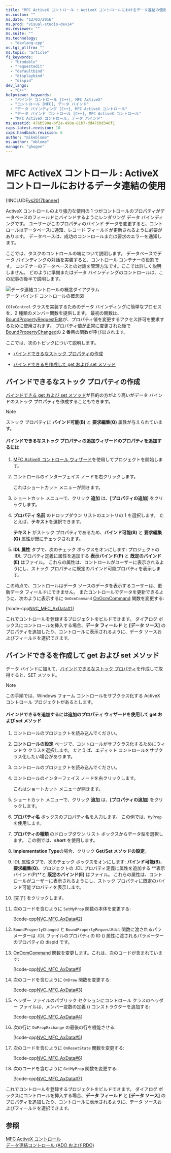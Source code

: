```yaml
---
title: "MFC ActiveX コントロール : ActiveX コントロールにおけるデータ連結の使用 | Microsoft Docs"
ms.custom: ""
ms.date: "12/03/2016"
ms.prod: "visual-studio-dev14"
ms.reviewer: ""
ms.suite: ""
ms.technology: 
  - "devlang-cpp"
ms.tgt_pltfrm: ""
ms.topic: "article"
f1_keywords: 
  - "bindable"
  - "requestedit"
  - "defaultbind"
  - "displaybind"
  - "dispid"
dev_langs: 
  - "C++"
helpviewer_keywords: 
  - "バインド コントロール [C++], MFC ActiveX"
  - "コントロール [MFC], データ バインド"
  - "データ バインディング [C++], MFC ActiveX コントロール"
  - "データ バインド コントロール [C++], MFC ActiveX コントロール"
  - "MFC ActiveX コントロール, データ バインド"
ms.assetid: 476b590a-bf2a-498a-81b7-dd476bd346f1
caps.latest.revision: 10
caps.handback.revision: 6
author: "mikeblome"
ms.author: "mblome"
manager: "ghogen"
---
```

# MFC ActiveX コントロール : ActiveX コントロールにおけるデータ連結の使用
[!INCLUDE[vs2017banner](../assembler/inline/includes/vs2017banner.md)]

ActiveX コントロールのより強力な使用の 1 つがコントロールのプロパティがデータベースのフィールドにバインドするようにレンダリング データ バインディングです。  ユーザーがこのプロパティのバインド データを変更すると、コントロールはデータベースに通知、レコード フィールドが更新されるように必要があります。  データベースは、成功のコントロールまたは要求のエラーを通知します。  
  
 ここでは、タスクのコントロールの端について説明します。  データベースでデータ バインディングの対話を実装すると、コントロール コンテナーの役割です。  コンテナーのデータベースとの対話を管理方法です。ここでは詳しく説明しません。  どのように準備またはデータ バインディングのコントロールは、この記事の後半で説明します。  
  
 ![データ連結コントロールの概念ダイアグラム](../mfc/media/vc374v1.gif "vc374V1")  
データ バインド コントロールの概念図  
  
 `COleControl` クラスを実装するためのデータ バインディングに簡単なプロセスを、2 種類のメンバー関数を提供します。  最初の関数は、[BoundPropertyRequestEdit](../Topic/COleControl::BoundPropertyRequestEdit.md)が、プロパティ値を変更するアクセス許可を要求するために使用されます。  プロパティ値が正常に変更された後で[BoundPropertyChanged](../Topic/COleControl::BoundPropertyChanged.md)の 2 番目の関数が呼び出されます。  
  
 ここでは、次のトピックについて説明します。  
  
-   [バインドできるなストック プロパティの作成](#vchowcreatingbindablestockproperty)  
  
-   [バインドできるを作成して get および set メソッド](#vchowcreatingbindablegetsetmethod)  
  
##  <a name="vchowcreatingbindablestockproperty"></a> バインドできるなストック プロパティの作成  
 [バインドできる get および set メソッド](#vchowcreatingbindablegetsetmethod)が目的の方がより高いがデータ バインドのストック プロパティを作成することもできます。  
  
> [!NOTE]
>  ストック プロパティに **バインド可能\(B\)** と **要求編集\(Q\)** 属性が与えられています。  
  
#### バインドできるなストック プロパティの追加ウィザードのプロパティを追加するには  
  
1.  [MFC ActiveX コントロール ウィザード](../mfc/reference/mfc-activex-control-wizard.md)を使用してプロジェクトを開始します。  
  
2.  コントロールのインターフェイス ノードを右クリックします。  
  
     これはショートカット メニューが開きます。  
  
3.  ショートカット メニューで、クリック **追加** は、**\[プロパティの追加\]** をクリックします。  
  
4.  **プロパティ 名前** のドロップダウン リストのエントリの 1 を選択します。  たとえば、**テキスト**を選択できます。  
  
     **テキスト** がストック プロパティであるため、**バインド可能\(B\)** と **要求編集\(Q\)** 属性が既にチェックされます。  
  
5.  **IDL 属性** タブで、次のチェック ボックスをオンにします: プロジェクトの .IDL プロパティ定義に属性を追加する **表示バインド\(P\)** と **既定のバインド\(E\)** はファイル。  これらの属性は、コントロールがユーザーに表示されるようにし、ストック プロパティに既定のバインド可能プロパティを表示します。  
  
 この時点で、コントロールはデータ ソースのデータを表示するユーザーは、更新データ フィールドにできません。  またコントロールでデータを更新できるように、次のように表示するに `OnOcmCommand` [OnOcmCommand](../mfc/mfc-activex-controls-subclassing-a-windows-control.md) 関数を変更する:  
  
 [!code-cpp[NVC_MFC_AxData#1](../mfc/codesnippet/CPP/mfc-activex-controls-using-data-binding-in-an-activex-control_1.cpp)]  
  
 これでコントロールを登録するプロジェクトをビルドできます。  ダイアログ ボックスにコントロールを挿入する場合、**データ フィールド** と **\[データ ソース\]** のプロパティを追加したり、コントロールに表示されるように、データ ソースおよびフィールドを選択できます。  
  
##  <a name="vchowcreatingbindablegetsetmethod"></a> バインドできるを作成して get および set メソッド  
 データ バインドに加えて、[バインドできるなストック プロパティ](#vchowcreatingbindablestockproperty)を作成して取得すると、SET メソッド。  
  
> [!NOTE]
>  この手順では、Windows フォーム コントロールをサブクラス化する ActiveX コントロール プロジェクトがあるとします。  
  
#### バインドできるを追加するには追加のプロパティ ウィザードを使用して get および set メソッド  
  
1.  コントロールのプロジェクトを読み込んでください。  
  
2.  **コントロールの設定** ページで、コントロールがサブクラス化するためにウィンドウ クラスを選択します。  たとえば、エディット コントロールをサブクラス化したい場合があります。  
  
3.  コントロールのプロジェクトを読み込んでください。  
  
4.  コントロールのインターフェイス ノードを右クリックします。  
  
     これはショートカット メニューが開きます。  
  
5.  ショートカット メニューで、クリック **追加** は、**\[プロパティの追加\]** をクリックします。  
  
6.  **プロパティ名** ボックスのプロパティ名を入力します。  この例では、`MyProp` を使用します。  
  
7.  **プロパティの種類** のドロップダウン リスト ボックスからデータ型を選択します。  この例では、**short** を使用します。  
  
8.  **Implementation Type**の場合、クリック **Get\/Set メソッドの設定**。  
  
9. IDL 属性タブで、次のチェック ボックスをオンにします: **バインド可能\(B\)**、**要求編集\(Q\)**、プロジェクトの .IDL プロパティ定義に属性を追加する **表示バインド\(P\)**と **既定のバインド\(E\)** はファイル。  これらの属性は、コントロールがユーザーに表示されるようにし、ストック プロパティに既定のバインド可能プロパティを表示します。  
  
10. \[完了\] をクリックします。  
  
11. 次のコードを含むように `SetMyProp` 関数の本体を変更する:  
  
     [!code-cpp[NVC_MFC_AxData#2](../mfc/codesnippet/CPP/mfc-activex-controls-using-data-binding-in-an-activex-control_2.cpp)]  
  
12. `BoundPropertyChanged` と `BoundPropertyRequestEdit` 関数に渡されるパラメーターは .IDL ファイルのプロパティの ID \(\) 属性に渡されるパラメーターのプロパティの dispid です。  
  
13. [OnOcmCommand](../mfc/mfc-activex-controls-subclassing-a-windows-control.md) 関数を変更します。これは、次のコードが含まれています:  
  
     [!code-cpp[NVC_MFC_AxData#1](../mfc/codesnippet/CPP/mfc-activex-controls-using-data-binding-in-an-activex-control_1.cpp)]  
  
14. 次のコードを含むように `OnDraw` 関数を変更する:  
  
     [!code-cpp[NVC_MFC_AxData#3](../mfc/codesnippet/CPP/mfc-activex-controls-using-data-binding-in-an-activex-control_3.cpp)]  
  
15. ヘッダー ファイルのパブリック セクションにコントロール クラスのヘッダー ファイルは、メンバー変数の定義 \(\) コンストラクターを追加する:  
  
     [!code-cpp[NVC_MFC_AxData#4](../mfc/codesnippet/CPP/mfc-activex-controls-using-data-binding-in-an-activex-control_4.h)]  
  
16. 次の行に `DoPropExchange` の最後の行を機能させる:  
  
     [!code-cpp[NVC_MFC_AxData#5](../mfc/codesnippet/CPP/mfc-activex-controls-using-data-binding-in-an-activex-control_5.cpp)]  
  
17. 次のコードを含むように `OnResetState` 関数を変更する:  
  
     [!code-cpp[NVC_MFC_AxData#6](../mfc/codesnippet/CPP/mfc-activex-controls-using-data-binding-in-an-activex-control_6.cpp)]  
  
18. 次のコードを含むように `GetMyProp` 関数を変更する:  
  
     [!code-cpp[NVC_MFC_AxData#7](../mfc/codesnippet/CPP/mfc-activex-controls-using-data-binding-in-an-activex-control_7.cpp)]  
  
 これでコントロールを登録するプロジェクトをビルドできます。  ダイアログ ボックスにコントロールを挿入する場合、**データ フィールド** と **\[データ ソース\]** のプロパティを追加したり、コントロールに表示されるように、データ ソースおよびフィールドを選択できます。  
  
## 参照  
 [MFC ActiveX コントロール](../mfc/mfc-activex-controls.md)   
 [データ連結コントロール \(ADO および RDO\)](../Topic/Data-Bound%20Controls%20\(ADO%20and%20RDO\).md)